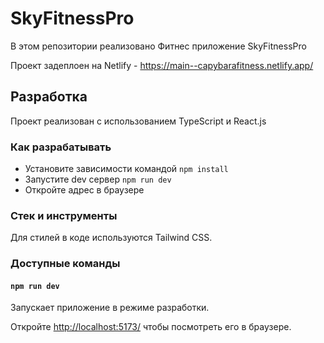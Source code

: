 # SkyFitnessPro

В этом репозитории реализовано Фитнес приложение SkyFitnessPro

Проект задеплоен на Netlify - https://main--capybarafitness.netlify.app/

## Разработка

Проект реализован с использованием TypeScript и React.js

### Как разрабатывать

- Установите зависимости командой `npm install`
- Запустите dev сервер `npm run dev`
- Откройте адрес в браузере

### Стек и инструменты

Для стилей в коде используются Tailwind CSS.

### Доступные команды

#### `npm run dev`

Запускает приложение в режиме разработки.

Откройте [http://localhost:5173/](http://localhost:5173/) чтобы посмотреть его в браузере.
